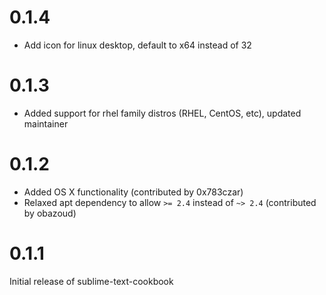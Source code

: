 # 0.1.4

* Add icon for linux desktop, default to x64 instead of 32

# 0.1.3

* Added support for rhel family distros (RHEL, CentOS, etc), updated maintainer

# 0.1.2

* Added OS X functionality (contributed by 0x783czar)
* Relaxed apt dependency to allow ``>= 2.4`` instead of ``~> 2.4`` (contributed by obazoud)

# 0.1.1

Initial release of sublime-text-cookbook